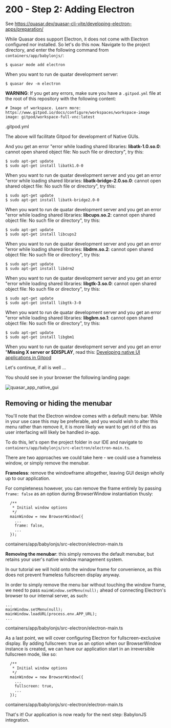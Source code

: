 # 200 - Step 2: Adding Electron

See https://quasar.dev/quasar-cli-vite/developing-electron-apps/preparation/

While Quasar does support Electron, it does not come with Electron configured nor installed. So let's do this now. Navigate to the project directory, and enter the following command from ```containers/app/babylonjs/```:

```
$ quasar mode add electron
```

When you want to run de quatar development server: 

```
$ quasar dev -m electron
```

**WARNING**: If you get any errors, make sure you have a ```.gitpod.yml``` file at the root of this repository with the following content:

```
# Image of workspace. Learn more: https://www.gitpod.io/docs/configure/workspaces/workspace-image
image: gitpod/workspace-full-vnc:latest
```
.gitpod.yml

The above will facilitate Gitpod for development of Native GUIs.

And you get an error "error while loading shared libraries: **libatk-1.0.so.0**: cannot open shared object file: No such file or directory", try this:

```
$ sudo apt-get update
$ sudo apt-get install libatk1.0-0
```

When you want to run de quatar development server and you get an error "error while loading shared libraries: **libatk-bridge-2.0.so.0**: cannot open shared object file: No such file or directory", try this:

```
$ sudo apt-get update
$ sudo apt-get install libatk-bridge2.0-0
```

When you want to run de quatar development server and you get an error "error while loading shared libraries: **libcups.so.2**: cannot open shared object file: No such file or directory", try this:

```
$ sudo apt-get update
$ sudo apt-get install libcups2
```

When you want to run de quatar development server and you get an error "error while loading shared libraries: **libdrm.so.2**: cannot open shared object file: No such file or directory", try this:

```
$ sudo apt-get update
$ sudo apt-get install libdrm2
```

When you want to run de quatar development server and you get an error "error while loading shared libraries: **libgtk-3.so.0**: cannot open shared object file: No such file or directory", try this:

```
$ sudo apt-get update
$ sudo apt-get install libgtk-3-0
```

When you want to run de quatar development server and you get an error "error while loading shared libraries: **libgbm.so.1**: cannot open shared object file: No such file or directory", try this:

```
$ sudo apt-get update
$ sudo apt-get install libgbm1
```

When you want to run de quatar development server and you get an error "**Missing X server or $DISPLAY**, read this: [Developing native UI applications in Gitpod](https://www.gitpod.io/blog/native-ui-with-vnc)

Let's continue, if all is well ...

You should see in your browser the following landing page:

![quasar_app_native_gui](https://github.com/vanHeemstraSystems/babylonjs-quasar/assets/1499433/50d6de1d-b896-4327-b297-14535880e748)

## Removing or hiding the menubar

You'll note that the Electron window comes with a default menu bar. While in your use case this may be preferable, and you would wish to alter this menu rather than remove it, it is more likely we want to get rid of this as user interfacing will likely be handled in-app.

To do this, let's open the project folder in our IDE and navigate to ```containers/app/babylonjs/src-electron/electron-main.ts```.

There are two approaches we could take here - we could use a frameless window, or simply remove the menubar.

**Frameless**: remove the windowframe altogether, leaving GUI design wholly up to our application.

For completeness however, you can remove the frame entirely by passing ```frame: false``` as an option during BrowserWindow instantiation thusly:

```
  /**
   * Initial window options
   */
  mainWindow = new BrowserWindow({
    ...
    frame: false,
    ...
  });
```
containers/app/babylonjs/src-electron/electron-main.ts

**Removing the menubar**: this simply removes the default menubar, but retains your user's native window management system.

In our tutorial we will hold onto the window frame for convenience, as this does not prevent frameless fullscreen display anyway.

In order to simply remove the menu bar without touching the window frame, we need to pass ```mainWindow.setMenu(null);``` ahead of connecting Electron's browser to our internal server, as such:

```
...
mainWindow.setMenu(null);
mainWindow.loadURL(process.env.APP_URL);
...  
```
containers/app/babylonjs/src-electron/electron-main.ts

As a last point, we will cover configuring Electron for fullscreen-exclusive display. By adding fullscreen: true as an option when our BrowserWindow instance is created, we can have our application start in an irreversible fullscreen mode, like so:

```
  /**
   * Initial window options
   */
  mainWindow = new BrowserWindow({
    ...
    fullscreen: true,
    ...
  });
```
containers/app/babylonjs/src-electron/electron-main.ts

That's it! Our application is now ready for the next step: BabylonJS integration.
